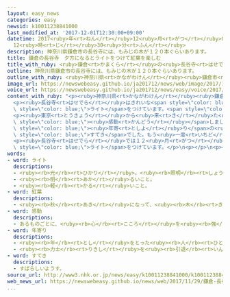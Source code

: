```yaml
---
layout: easy_news
categories: easy
newsid: k10011238841000
last_modified_at: '2017-12-01T12:30:00+09:00'
datetime: 2017<ruby>年<rt>ねん</rt></ruby>12<ruby>月<rt>がつ</rt></ruby>01<ruby>日<rt>にち</rt></ruby>
  12<ruby>時<rt>じ</rt></ruby>30<ruby>分<rt>ふん</rt></ruby>
description: 神奈川県鎌倉市の長谷寺には、もみじの木が１２０本ぐらいあります。
title: 鎌倉の長谷寺　夕方になるとライトをつけて紅葉を楽しむ
title_with_ruby: <ruby>鎌倉<rt>かまくら</rt></ruby>の<ruby>長谷寺<rt>はせでら</rt></ruby>　<ruby>夕方<rt>ゆうがた</rt></ruby>になるとライトをつけて<ruby>紅葉<rt>こうよう</rt></ruby>を<ruby>楽<rt>たの</rt></ruby>しむ
outline: 神奈川県鎌倉市の長谷寺には、もみじの木が１２０本ぐらいあります。
outline_with_ruby: <ruby>神奈川県<rt>かながわけん</rt></ruby><ruby>鎌倉市<rt>かまくらし</rt></ruby>の<ruby>長谷寺<rt>はせでら</rt></ruby>には、もみじの<ruby>木<rt>き</rt></ruby>が１２０<ruby>本<rt>ぽん</rt></ruby>ぐらいあります。
image_url: https://newswebeasy.github.io/ja201712/news/web/image/2017/11/29/K10011238841_1711290633_1711290640_01_03.jpg
voice_url: https://newswebeasy.github.io/ja201712/news/easy/voice/2017/12/01/k10011238841000.mp3
content_with_ruby: "<p><ruby>神奈川県<rt>かながわけん</rt></ruby><ruby>鎌倉市<rt>かまくらし</rt></ruby>の<ruby>長谷寺<rt>はせでら</rt></ruby>には、もみじの<ruby>木<rt>き</rt></ruby>が１２０<ruby>本<rt>ぽん</rt></ruby>ぐらいあります。<ruby>寒<rt>さむ</rt></ruby>い<ruby>日<rt>ひ</rt></ruby>が<ruby>多<rt>おお</rt></ruby>くなって、もみじの<ruby>木<rt>き</rt></ruby>の<ruby>葉<rt>は</rt></ruby>が<ruby>赤<rt>あか</rt></ruby>や<ruby>黄色<rt>きいろ</rt></ruby>に<ruby>変<rt>か</rt></ruby>わりました。</p>\n\
  <p><ruby>長谷寺<rt>はせでら</rt></ruby>はきれいな<span style=\"color: blue;\"><ruby>紅葉<rt>こうよう</rt></ruby></span>を<ruby>見<rt>み</rt></ruby>てもらうために、<ruby>夕方<rt>ゆうがた</rt></ruby>になると<span\
  \ style=\"color: blue;\">ライト</span>をつけています。<span style=\"color: blue;\"><ruby>紅葉<rt>こうよう</rt></ruby></span>を<ruby>見<rt>み</rt></ruby>に<ruby>来<rt>き</rt></ruby>た<ruby>人<rt>ひと</rt></ruby>たちは、<ruby>寺<rt>てら</rt></ruby>の<ruby>庭<rt>にわ</rt></ruby>をゆっくり<ruby>散歩<rt>さんぽ</rt></ruby>したり<ruby>写真<rt>しゃしん</rt></ruby>を<ruby>撮<rt>と</rt></ruby>ったりして<ruby>楽<rt>たの</rt></ruby>しんでいました。</p>\n\
  <p><ruby>東京<rt>とうきょう</rt></ruby>から<ruby>来<rt>き</rt></ruby>た<ruby>大学生<rt>だいがくせい</rt></ruby>の<ruby>女性<rt>じょせい</rt></ruby>は「<ruby>今<rt>いま</rt></ruby>がいちばんきれいなときだと<ruby>思<rt>おも</rt></ruby>います。<span\
  \ style=\"color: blue;\"><ruby>感動<rt>かんどう</rt></ruby></span>しました」と<ruby>話<rt>はな</rt></ruby>していました。<ruby>近<rt>ちか</rt></ruby>くに<ruby>住<rt>す</rt></ruby>んでいるお<span\
  \ style=\"color: blue;\"><ruby>年寄<rt>としよ</rt></ruby>り</span>の<ruby>女性<rt>じょせい</rt></ruby>は「とても<span\
  \ style=\"color: blue;\">すてき</span>でした。もう<ruby>一度<rt>いちど</rt></ruby><ruby>来<rt>き</rt></ruby>たいです」と<ruby>話<rt>はな</rt></ruby>していました。</p>\n\
  <p><ruby>長谷寺<rt>はせでら</rt></ruby>では１２<ruby>月<rt>がつ</rt></ruby><ruby>１０日<rt>とおか</rt></ruby>まで<ruby>夕方<rt>ゆうがた</rt></ruby>に<span\
  \ style=\"color: blue;\">ライト</span>をつけています。</p>\n<p></p>\n<p></p>"
words:
- word: ライト
  descriptions:
  - <ruby><rb>光</rb><rt>ひかり</rt></ruby>。<ruby><rb>照明</rb><rt>しょうめい</rt></ruby>。
  - <ruby><rb>明</rb><rt>あか</rt></ruby>るいこと。
  - <ruby><rb>軽</rb><rt>かる</rt></ruby>いこと。
- word: 紅葉
  descriptions:
  - <ruby><rb>秋</rb><rt>あき</rt></ruby>になって、<ruby><rb>木</rb><rt>き</rt></ruby>の<ruby><rb>葉</rb><rt>は</rt></ruby>が<ruby><rb>赤</rb><rt>あか</rt></ruby>くなること。また、その<ruby><rb>葉</rb><rt>は</rt></ruby>。
- word: 感動
  descriptions:
  - あるものごとに、<ruby><rb>心</rb><rt>こころ</rt></ruby>を<ruby><rb>強</rb><rt>つよ</rt></ruby>く<ruby><rb>動</rb><rt>うご</rt></ruby>かされること。
- word: 年寄り
  descriptions:
  - <ruby><rb>年</rb><rt>とし</rt></ruby>をとった<ruby><rb>人</rb><rt>ひと</rt></ruby>。<ruby><rb>老人</rb><rt>ろうじん</rt></ruby>。
  - <ruby><rb>力士</rb><rt>りきし</rt></ruby>を<ruby><rb>引退</rb><rt>いんたい</rt></ruby>して、<ruby><rb>日本</rb><rt>にほん</rt></ruby><ruby><rb>相撲</rb><rt>すもう</rt></ruby><ruby><rb>協会</rb><rt>きょうかい</rt></ruby>の<ruby><rb>役員</rb><rt>やくいん</rt></ruby>になった<ruby><rb>人</rb><rt>ひと</rt></ruby>。
- word: すてき
  descriptions:
  - すばらしいようす。
source_url: http://www3.nhk.or.jp/news/easy/k10011238841000/k10011238841000.html
web_news_url: https://newswebeasy.github.io/news/web/2017/11/29/鎌倉-長谷寺の紅葉-ライトアップ
...
```

